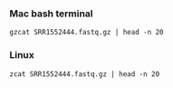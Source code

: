 ### Mac bash terminal
```
gzcat SRR1552444.fastq.gz | head -n 20
```
### Linux
```
zcat SRR1552444.fastq.gz | head -n 20
```
